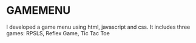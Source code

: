 # GAMEMENU
I developed a game menu using html, javascript and css. It includes three games: RPSLS, Reflex Game, Tic Tac Toe
